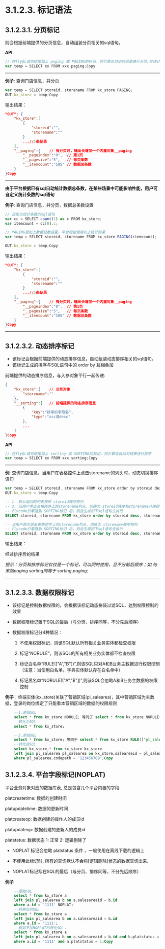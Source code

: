 # 3.1.2.3. 标记语法

## 3.1.2.3.1. 分页标记

则会根据前端提供的分页信息，自动组装分页相关的sql语句。

**API**

```js
// 在flyQL语句结尾加上 paging 或 PAGING的标记，则引擎会自动对结果进行分页,并统计数据总条数
var temp = SELECT xx FROM xxx paging;Copy
```

* * *

**例子**: 查询门店信息，并分页

```js
var temp = SELECT storeid, storename FROM kx_store PAGING;
OUT.kx_store = temp;Copy
```

输出结果：

```json
"OUT": {
    "kx_store":[
        {
            "storeid":"",
            "storename":""
        }
        ...//5条记录
    ],
    "__paging":{    // 有分页时，输出会增加一个内置对象__paging
        "__pageindex":"0",  // 第1页
        "__pagesize":"5",   // 每页条数
        "__itemcount":"105" // 数据总条数
    }
}Copy
```

* * *

**由于平台根据已有sql自动统计数据总条数，在某些场景中可能影响性能，用户可自定义统计条数的sql语句**

**例子**: 查询门店信息，并分页，数据总条数设置

```js
// 自定义统计条数的sql语句
var cc = SELECT count(1) as c FROM kx_store;
var itemcount = cc[0].c;

// PAGING后加上数据总数变量，平台则会使用以上统计结果
var temp = SELECT storeid, storename FROM kx_store PAGING(itemcount);

OUT.kx_store = temp;Copy
```

输出结果：

```json
"OUT": {
    "kx_store":[
        {
            "storeid":"",
            "storename":""
        }
        ...//5条记录
    ],
    "__paging":{    // 有分页时，输出会增加一个内置对象__paging
        "__pageindex":"0",  // 第1页
        "__pagesize":"5",   // 每页条数
        "__itemcount":"105" // 数据总条数
    }
}Copy
```

* * *

## 3.1.2.3.2. 动态排序标记

+   该标记会根据前端提供的动态排序信息，自动组装动态排序相关的sql语句。
+   该标记生成的排序与SQL语句中的 order by 互相叠加

前端提供的动态排序信息，与入参对象平行一起传递:

```json
{
    "kx_store":{    // 业务对象
        "storename":""
    },
    "__sorting":[   // 前端提供的动态排序信息
        {
            "key":"排序的字段名",
            "type":"asc或desc"
        },
        ...
    ]
}Copy
```

**API**

```js
// 在flyQL语句结尾加上 sorting 或 SORTING的标记，则引擎会自动对结果进行排序
var temp = SELECT xx FROM xxx sorting;Copy
```

* * *

**例**: 查询门店信息，当用户在表格控件上点击storename的列头时，动态切换排序语句

```js
var temp = SELECT storeid, storename FROM kx_store order by storeid desc SORTING;
OUT.kx_store = temp;Copy
```

```sql
-- 1. 默认返回的列表按照 storeid降序排列
-- 2. 当用户单击表格控件上的storename列头，切换为 storeid降序和storename升序排列，
-- flycode引擎遇到 SORTING标记 后，则会生成如下sql语句去执行
SELECT storeid, storename FROM kx_store order by storeid desc, storename ascCopy
```

```sql
-- 当用户再次单击表格控件上的storename列头，切换为 storename降序排列
-- flycode引擎遇到 SORTING标记 后，则会生成如下sql语句去执行
SELECT storeid, storename FROM kx_store order by storeid desc, storename descCopy
```

输出结果：

经过排序后的结果

*提示：分页和排序标记仅仅是一个标记，可以同时使用，且不分前后顺序；如:句末加paging sorting同等于 sorting paging;*

* * *

## 3.1.2.3.3. 数据权限标记

+   该标记是控制数据权限的，会根据该标记动态拼装过滤SQL，达到权限控制的效果
+   数据权限标记置于SQL的最后（与分页、排序同等，不分先后顺序）
+   数据权限标记分4种情况：
    
    1.  不使用权限标记，则该SQL默认所有相关业务实体都检查权限
        
    2.  标记“NORULE”，则该SQL的所有相关业务实体都不检查权限
        
    3.  标记白名单“RULE(\["A","B"\])”,则该SQL只对A和B业务主数据进行权限控制（注意：当使用白名单，字典实体默认存在白名单中）
        
    4.  标记黑名单“NORULE(\["A","B"\])”,则该SQL会忽略A和B业务主数据的权限控制

**例子**：终端实体(kx\_store)关联了营销区域(pl\_salearea)，其中营销区域为主数据，登录的岗位绑定了只能看本营销区域的数据的权限规则

```sql
    --1.原始SQL
    select * from kx_store NORULE; 等同于 select * from kx_store NORULE(["pl_salearea"]);
    --转化后SQL
    select * from kx_store;

    --2.原始SQL
    select * from kx_store; 等同于 select * from kx_store RULE(["pl_salearea"]);
    --转化后SQL
    select kx_store.* from kx_store kx_store
    left join pl_salearea pl_salearea on kx_store.saleareaid = pl_salearea.orgstructid
    where pl_salearea.codepath = '123456789';Copy
```

## 3.1.2.3.4. 平台字段标记(NOPLAT)

平台业务对象对应的数据库表, 总是包含几个平台内置的字段.

platcreatetime: 数据的创建时间

platupdatetime: 数据的更新时间

platcreateop: 数据创建的操作人的成员id

platupdateop: 数据创建的更新人的成员id

platstatus: 数据状态 1: 正常 2: 逻辑删除了

+   NOPLAT 标记会忽略 platstatus 条件 ，一般使用在离线下载的逻辑上
    
+   不使用此标记时, 所有的查询默认不会将\[逻辑删除\]状态的数据查询出来.
    
+   NOPLAT标记写在SQL的最后（与分页、排序同等，不分先后顺序）

**例子**

```sql
    --原始SQL
    select * from kx_store a
    left join pl_salearea b on a.salesareaid = b.id
    where a.id = '1111' NOPLAT;
    --转换后的SQL
    select * from kx_store a
    left join pl_salearea b on a.salesareaid = b.id
    where a.id = '1111';
    --假如不加NOPLAT的转化SQL：
    select * from kx_store a
    left join pl_salearea b on a.salesareaid = b.id and b.platstatus = 1
    where a.id = '1111' and a.platstatus = 1;Copy
```